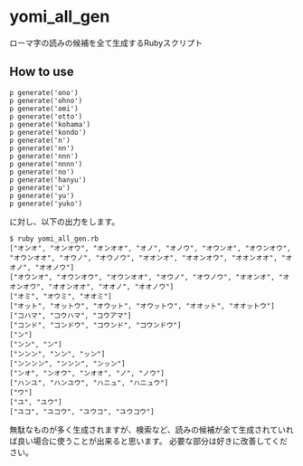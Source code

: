 # yomi_all_gen
ローマ字の読みの候補を全て生成するRubyスクリプト

## How to use

```
p generate('ono')
p generate('ohno')
p generate('omi')
p generate('otto')
p generate('kohama')
p generate('kondo')
p generate('n')
p generate('nn')
p generate('nnn')
p generate('nnnn')
p generate('no')
p generate('hanyu')
p generate('u')
p generate('yu')
p generate('yuko')
```

に対し、以下の出力をします。

```
$ ruby yomi_all_gen.rb
["オンオ", "オンオウ", "オンオオ", "オノ", "オノウ", "オウンオ", "オウンオウ", "オウンオオ", "オウノ", "オウノウ", "オオンオ", "オオンオウ", "オオンオオ", "オオノ", "オオノウ"]
["オウンオ", "オウンオウ", "オウンオオ", "オウノ", "オウノウ", "オオンオ", "オオンオウ", "オオンオオ", "オオノ", "オオノウ"]
["オミ", "オウミ", "オオミ"]
["オット", "オットウ", "オウット", "オウットウ", "オオット", "オオットウ"]
["コハマ", "コウハマ", "コウアマ"]
["コンド", "コンドウ", "コウンド", "コウンドウ"]
["ン"]
["ンン", "ン"]
["ンンン", "ンン", "ッン"]
["ンンンン", "ンンン", "ンッン"]
["ンオ", "ンオウ", "ンオオ", "ノ", "ノウ"]
["ハンユ", "ハンユウ", "ハニュ", "ハニュウ"]
["ウ"]
["ユ", "ユウ"]
["ユコ", "ユコウ", "ユウコ", "ユウコウ"]
```

無駄なものが多く生成されますが、検索など、読みの候補が全て生成されていれば良い場合に使うことが出来ると思います。
必要な部分は好きに改善してください。
